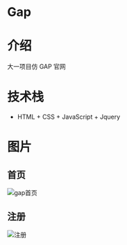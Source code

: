 # Gap

# 介绍

大一项目仿 GAP 官网

# 技术栈

- HTML + CSS + JavaScript + Jquery

# 图片

## 首页

![gap首页](https://cdn.staticaly.com/gh/debug16/image-hosting@master/gap/gap.41hm1i674oo0.webp)

## 注册

![注册](https://cdn.staticaly.com/gh/debug16/image-hosting@master/gap/微信截图_20230203160830.4e899urfbig0.webp)
